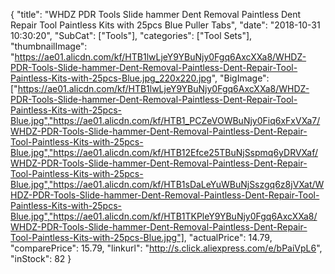 {
	"title": "WHDZ PDR Tools Slide hammer Dent Removal Paintless Dent Repair Tool Paintless Kits with 25pcs Blue Puller Tabs",
	"date": "2018-10-31 10:30:20",
	"SubCat": ["Tools"],
	"categories": ["Tool Sets"],
	"thumbnailImage": "https://ae01.alicdn.com/kf/HTB1lwLjeY9YBuNjy0Fgq6AxcXXa8/WHDZ-PDR-Tools-Slide-hammer-Dent-Removal-Paintless-Dent-Repair-Tool-Paintless-Kits-with-25pcs-Blue.jpg_220x220.jpg",
	"BigImage": ["https://ae01.alicdn.com/kf/HTB1lwLjeY9YBuNjy0Fgq6AxcXXa8/WHDZ-PDR-Tools-Slide-hammer-Dent-Removal-Paintless-Dent-Repair-Tool-Paintless-Kits-with-25pcs-Blue.jpg","https://ae01.alicdn.com/kf/HTB1_PCZeVOWBuNjy0Fiq6xFxVXa7/WHDZ-PDR-Tools-Slide-hammer-Dent-Removal-Paintless-Dent-Repair-Tool-Paintless-Kits-with-25pcs-Blue.jpg","https://ae01.alicdn.com/kf/HTB12Efce25TBuNjSspmq6yDRVXaf/WHDZ-PDR-Tools-Slide-hammer-Dent-Removal-Paintless-Dent-Repair-Tool-Paintless-Kits-with-25pcs-Blue.jpg","https://ae01.alicdn.com/kf/HTB1sDaLeYuWBuNjSszgq6z8jVXat/WHDZ-PDR-Tools-Slide-hammer-Dent-Removal-Paintless-Dent-Repair-Tool-Paintless-Kits-with-25pcs-Blue.jpg","https://ae01.alicdn.com/kf/HTB1TKPleY9YBuNjy0Fgq6AxcXXa8/WHDZ-PDR-Tools-Slide-hammer-Dent-Removal-Paintless-Dent-Repair-Tool-Paintless-Kits-with-25pcs-Blue.jpg"],
	"actualPrice": 14.79,
	"comparePrice": 15.79,
	"linkurl": "http://s.click.aliexpress.com/e/bPaiVpL6",
	"inStock": 82
}

